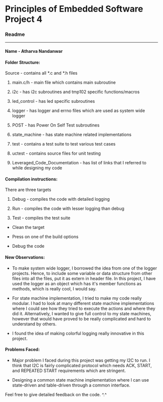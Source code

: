 # Principles of Embedded Software Project 4

### Readme

---

#### Name - Atharva Nandanwar

#### Folder Structure:

Source - contains all *.c and *.h files

1. main.c/h - main file which contains main subroutine

2. i2c - has i2c subroutines and tmp102 specific functions/macros

3. led_control - has led specific subroutines

4. logger - has logger and errno files which are used as system wide logger

5. POST - has Power On Self Test subroutines

6. state_machine - has state machine related implementations

7. test - contains a test suite to test various test cases

8. uctest - contains source files for unit testing

9. Leveraged_Code_Documentation - has list of links that I referred to while designing my code

#### Compilation instructions:

There are three targets

1. Debug - compiles the code with detailed logging

2. Run - compiles the code with lesser logging than debug

3. Test - compiles the test suite
* Clean the target

* Press on one of the build options

* Debug the code



#### New Observations:

* To make system wide logger, I borrowed the idea from one of the logger projects. Hence, to include some variable or data structure from other files into all the files, put it as extern in header file. In this project, I have used the logger as an object which has it's member functions as methods, which is really cool, I would say.

* For state machine implementation, I tried to make my code really modular. I had to look at many different state machine implementations where I could see how they tried to execute the actions and where they did it. Alternatively, I wanted to give full control to my state machines, however that would have proved to be really complicated and hard to understand by others.

* I found the idea of making colorful logging really innovative in this project.



#### Problems Faced:

* Major problem I faced during this project was getting my I2C to run. I think that I2C is fairly complicated protocol which needs ACK, START, and REPEATED START requirements which are stringent.

* Designing a common state machine implementation where I can use state-driven and table-driven through a common interface.

Feel free to give detailed feedback on the code. ^.^


